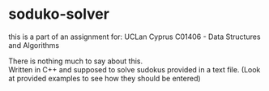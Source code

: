 # soduko-solver

this is a part of an assignment for:
UCLan Cyprus
C01406 - Data Structures and Algorithms
<br>

There is nothing much to say about this.
<br>
Written in C++ and supposed to solve sudokus provided in a text file.
(Look at provided examples to see how they should be entered)
